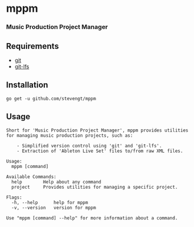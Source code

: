 
# mppm
### Music Production Project Manager


## Requirements
- [git](https://git-scm.com)
- [git-lfs](https://git-lfs.github.com)

## Installation
`go get -u github.com/stevengt/mppm`

## Usage
```
Short for 'Music Production Project Manager', mppm provides utilities for managing music production projects, such as:

	- Simplified version control using 'git' and 'git-lfs'.
	- Extraction of 'Ableton Live Set' files to/from raw XML files.

Usage:
  mppm [command]

Available Commands:
  help        Help about any command
  project     Provides utilities for managing a specific project.

Flags:
  -h, --help      help for mppm
  -v, --version   version for mppm

Use "mppm [command] --help" for more information about a command.
```
